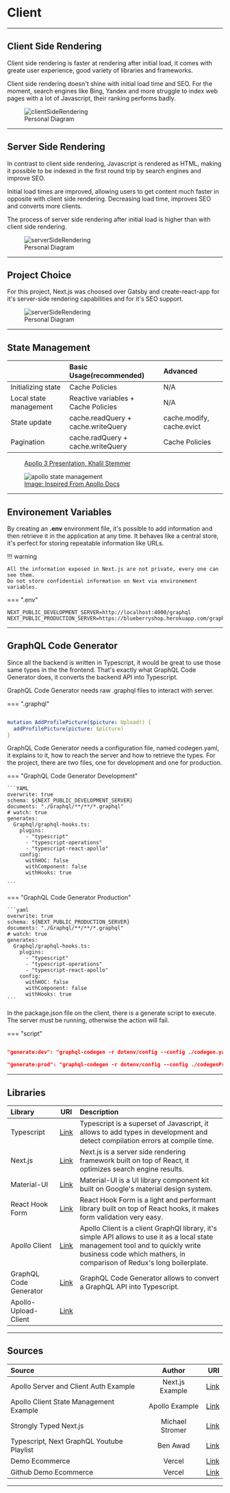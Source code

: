 # Client

<hr/>

## Client Side Rendering

Client side rendering is faster at rendering after initial load, it comes with greate user experience, good variety of libraries and frameworks.

Client side rendering doesn't shine with initial load time and SEO. For the moment, search engines like Bing, Yandex and more struggle to index web pages with a lot of Javascript, their ranking performs badly.

<figure>
  <img src="../images/ClientSideRendering.png" alt="clientSideRendering"/>
  <figcaption>Personal Diagram</figcaption>
</figure>

<hr/>

## Server Side Rendering

In contrast to client side rendering, Javascript is rendered as HTML, making it possible to be indexed in the first round trip by search engines and improve SEO.

Initial load times are improved, allowing users to get content much faster in opposite with client side rendering. Decreasing load time, improves SEO and converts more clients.

The process of server side rendering after initial load is higher than with client side rendering.

<figure>
  <img src="../images/ServerSideRendering.png" alt="serverSideRendering"/>
  <figcaption>Personal Diagram</figcaption>
</figure>

<hr/>

## Project Choice

For this project, Next.js was choosed over Gatsby and create-react-app for it's server-side rendering capabilities and for it's SEO support.

<figure>
  <img src="../images/ProjectChoice.png" alt="serverSideRendering"/>
  <figcaption>Personal Diagram</figcaption>
</figure>

<hr/>

## State Management

|                        | Basic Usage(recommended)            | Advanced                  |
| :--------------------- | :---------------------------------- | :------------------------ |
| Initializing state     | Cache Policies                      | N/A                       |
| Local state management | Reactive variables + Cache Policies | N/A                       |
| State update           | cache.readQuery + cache.writeQuery  | cache.modify, cache.evict |
| Pagination             | cache.radQuery + cache.writeQuery   | Cache Policies            |

<figure>
  <a href="https://youtu.be/xASrlg9rmR4?t=1176">
  <figcaption>Apollo 3 Presentation, Khalil Stemmer</figcaption>
  </a>
</figure>

<figure>
  <img src="../images/stateManagement.png" alt="apollo state management"/>
  <a href="https://www.apollographql.com/docs/react/local-state/local-state-management/">
  <figcaption>Image: Inspired From Apollo Docs</figcaption>
  </a>
</figure>

<hr/>

## Environement Variables

By creating an <b>.env</b> environment file, it's possible to add information and then retrieve it in the application at any time.
It behaves like a central store, it's perfect for storing repeatable information like URLs.

!!! warning

    All the information exposed in Next.js are not private, every one can see them.
    Do not store confidential information on Next via environement variables.

=== ".env"

```
NEXT_PUBLIC_DEVELOPMENT_SERVER=http://localhost:4000/graphql
NEXT_PUBLIC_PRODUCTION_SERVER=https://blueberryshop.herokuapp.com/graphql
```

<hr/>

## GraphQL Code Generator

Since all the backend is written in Typescript, it would be great to use those same types in the the frontend. That's exactly what GraphQL Code Generator does, it converts the backend API into Typescript.

GraphQL Code Generator needs raw .graphql files to interact with server.

=== ".graphql"

```YAML

mutation AddProfilePicture($picture: Upload!) {
  addProfilePicture(picture: $picture)
}
```

GraphQL Code Generator needs a configuration file, named codegen.yaml, it explains to it, how to reach the server and how to retrieve the types. For the project, there are two files, one for development and one for production.

=== "GraphQL Code Generator Development"

    ```YAML
    overwrite: true
    schema: ${NEXT_PUBLIC_DEVELOPMENT_SERVER}
    documents: "./Graphql/**/**/*.graphql"
    # watch: true
    generates:
      Graphql/graphql-hooks.ts:
        plugins:
          - "typescript"
          - "typescript-operations"
          - "typescript-react-apollo"
        config:
          withHOC: false
          withComponent: false
          withHooks: true

    ```

=== "GraphQL Code Generator Production"

    ```yaml
    overwrite: true
    schema: ${NEXT_PUBLIC_PRODUCTION_SERVER}
    documents: "./Graphql/**/**/*.graphql"
    # watch: true
    generates:
      Graphql/graphql-hooks.ts:
        plugins:
          - "typescript"
          - "typescript-operations"
          - "typescript-react-apollo"
        config:
          withHOC: false
          withComponent: false
          withHooks: true
    ```

In the package.json file on the client, there is a generate script to execute. The server must be running, otherwise the action will fail.

=== "script"

```json

"generate:dev": "graphql-codegen -r dotenv/config --config ./codegen.yaml",

"generate:prod": "graphql-codegen -r dotenv/config --config ./codegenProd.yaml",

```

<hr/>

## Libraries

| Library                |                             URI                             | Description                                                                                                                                                                                               |
| :--------------------- | :---------------------------------------------------------: | :-------------------------------------------------------------------------------------------------------------------------------------------------------------------------------------------------------- |
| Typescript             |          [Link](https://www.typescriptlang.org//)           | Typescript is a superset of Javascript, it allows to add types in development and detect compilation errors at compile time.                                                                              |
| Next.js                |                 [Link](https://nextjs.org/)                 | Next.js is a server side rendering framework built on top of React, it optimizes search engine results.                                                                                                   |
| Material-UI            |              [Link](https://material-ui.com/)               | Material-UI is a UI library component kit built on Google's material design system.                                                                                                                       |
| React Hook Form        |            [Link](https://react-hook-form.com/)             | React Hook Form is a light and performant library built on top of React hooks, it makes form validation very easy.                                                                                        |
| Apollo Client          |      [Link](https://www.apollographql.com/docs/react/)      | Apollo Client is a client GraphQl library, it's simple API allows to use it as a local state management tool and to quickly write business code which mathers, in comparison of Redux's long boilerplate. |
| GraphQL Code Generator |         [Link](https://graphql-code-generator.com/)         | GraphQL Code Generator allows to convert a GraphQL API into Typescript.                                                                                                                                   |
| Apollo-Upload-Client   | [Link](https://github.com/jaydenseric/apollo-upload-client) |                                                                                                                                                                                                           |

<hr/>

## Sources

| Source                                    |     Author      |                                                                                                     URI |
| :---------------------------------------- | :-------------: | ------------------------------------------------------------------------------------------------------: |
| Apollo Server and Client Auth Example     | Next.js Example | [Link](https://github.com/vercel/next.js/tree/master/examples/api-routes-apollo-server-and-client-auth) |
| Apollo Client State Management Example    | Apollo Example  |                                 [Link](https://github.com/apollographql/ac3-state-management-examplesx) |
| Strongly Typed Next.js                    | Michael Stromer |                            [Link](https://michaelstromer.nyc/books/strongly-typed-next-js/introduction) |
| Typescript, Next GraphQL Youtube Playlist |    Ben Awad     |                                                                    [Link](https://youtu.be/kfmh2mMf3fs) |
| Demo Ecommerce                            |     Vercel      |                                                                      [Link](https://demo.vercel.store/) |
| Github Demo Ecommerce                     |     Vercel      |                                                              [Link](https://github.com/vercel/commerce) |

<hr/>
